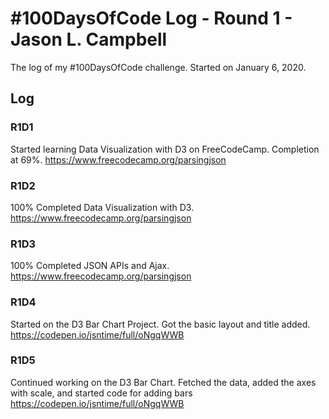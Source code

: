 # #100DaysOfCode Log - Round 1 - Jason L. Campbell

The log of my #100DaysOfCode challenge. Started on January 6, 2020.

## Log

### R1D1
Started learning Data Visualization with D3 on FreeCodeCamp. Completion at 69%. https://www.freecodecamp.org/parsingjson

### R1D2
100% Completed Data Visualization with D3. https://www.freecodecamp.org/parsingjson

### R1D3
100% Completed JSON APIs and Ajax. https://www.freecodecamp.org/parsingjson

### R1D4
Started on the D3 Bar Chart Project. Got the basic layout and title added. https://codepen.io/jsntime/full/oNgqWWB

### R1D5
Continued working on the D3 Bar Chart. Fetched the data, added the axes with scale, and started code for adding bars https://codepen.io/jsntime/full/oNgqWWB
